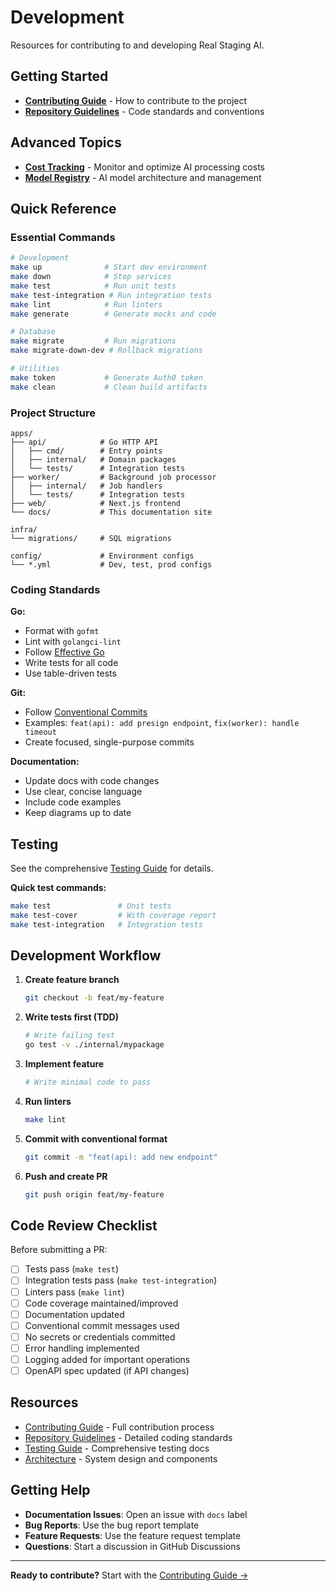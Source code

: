 # Development

Resources for contributing to and developing Real Staging AI.

## Getting Started

- **[Contributing Guide](contributing.md)** - How to contribute to the project
- **[Repository Guidelines](repository-guidelines.md)** - Code standards and conventions

## Advanced Topics

- **[Cost Tracking](cost-tracking.md)** - Monitor and optimize AI processing costs
- **[Model Registry](model-registry.md)** - AI model architecture and management

## Quick Reference

### Essential Commands

```bash
# Development
make up              # Start dev environment
make down            # Stop services
make test            # Run unit tests
make test-integration # Run integration tests
make lint            # Run linters
make generate        # Generate mocks and code

# Database
make migrate         # Run migrations
make migrate-down-dev # Rollback migrations

# Utilities
make token           # Generate Auth0 token
make clean           # Clean build artifacts
```

### Project Structure

```
apps/
├── api/            # Go HTTP API
│   ├── cmd/        # Entry points
│   ├── internal/   # Domain packages
│   └── tests/      # Integration tests
├── worker/         # Background job processor
│   ├── internal/   # Job handlers
│   └── tests/      # Integration tests
├── web/            # Next.js frontend
└── docs/           # This documentation site

infra/
└── migrations/     # SQL migrations

config/             # Environment configs
└── *.yml           # Dev, test, prod configs
```

### Coding Standards

**Go:**
- Format with `gofmt`
- Lint with `golangci-lint`
- Follow [Effective Go](https://go.dev/doc/effective_go)
- Write tests for all code
- Use table-driven tests

**Git:**
- Follow [Conventional Commits](https://www.conventionalcommits.org/)
- Examples: `feat(api): add presign endpoint`, `fix(worker): handle timeout`
- Create focused, single-purpose commits

**Documentation:**
- Update docs with code changes
- Use clear, concise language
- Include code examples
- Keep diagrams up to date

## Testing

See the comprehensive [Testing Guide](../guides/testing.md) for details.

**Quick test commands:**
```bash
make test               # Unit tests
make test-cover         # With coverage report
make test-integration   # Integration tests
```

## Development Workflow

1. **Create feature branch**
   ```bash
   git checkout -b feat/my-feature
   ```

2. **Write tests first (TDD)**
   ```bash
   # Write failing test
   go test -v ./internal/mypackage
   ```

3. **Implement feature**
   ```bash
   # Write minimal code to pass
   ```

4. **Run linters**
   ```bash
   make lint
   ```

5. **Commit with conventional format**
   ```bash
   git commit -m "feat(api): add new endpoint"
   ```

6. **Push and create PR**
   ```bash
   git push origin feat/my-feature
   ```

## Code Review Checklist

Before submitting a PR:

- [ ] Tests pass (`make test`)
- [ ] Integration tests pass (`make test-integration`)
- [ ] Linters pass (`make lint`)
- [ ] Code coverage maintained/improved
- [ ] Documentation updated
- [ ] Conventional commit messages used
- [ ] No secrets or credentials committed
- [ ] Error handling implemented
- [ ] Logging added for important operations
- [ ] OpenAPI spec updated (if API changes)

## Resources

- [Contributing Guide](contributing.md) - Full contribution process
- [Repository Guidelines](repository-guidelines.md) - Detailed coding standards
- [Testing Guide](../guides/testing.md) - Comprehensive testing docs
- [Architecture](../architecture/) - System design and components

## Getting Help

- **Documentation Issues**: Open an issue with `docs` label
- **Bug Reports**: Use the bug report template
- **Feature Requests**: Use the feature request template
- **Questions**: Start a discussion in GitHub Discussions

---

**Ready to contribute?** Start with the [Contributing Guide →](contributing.md)
